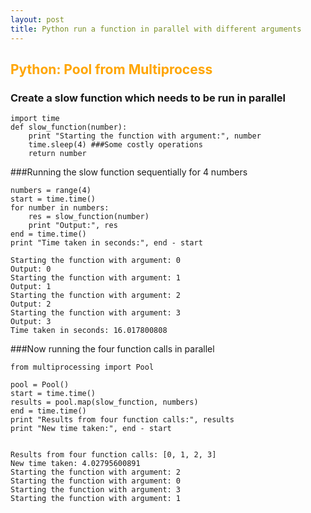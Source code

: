```yaml
---
layout: post
title: Python run a function in parallel with different arguments
---
```



## <span style="color:Orange; ">Python: Pool from Multiprocess</span>

### Create a slow function which needs to be run in parallel


    import time
    def slow_function(number):
        print "Starting the function with argument:", number
        time.sleep(4) ###Some costly operations
        return number

###Running the slow function sequentially for 4 numbers


    numbers = range(4)
    start = time.time()
    for number in numbers:
        res = slow_function(number)
        print "Output:", res
    end = time.time()
    print "Time taken in seconds:", end - start

    Starting the function with argument: 0
    Output: 0
    Starting the function with argument: 1
    Output: 1
    Starting the function with argument: 2
    Output: 2
    Starting the function with argument: 3
    Output: 3
    Time taken in seconds: 16.017800808


###Now running the four function calls in parallel


    from multiprocessing import Pool
    
    pool = Pool()
    start = time.time()
    results = pool.map(slow_function, numbers)
    end = time.time()
    print "Results from four function calls:", results
    print "New time taken:", end - start


    Results from four function calls: [0, 1, 2, 3]
    New time taken: 4.02795600891
    Starting the function with argument: 2
    Starting the function with argument: 0
    Starting the function with argument: 3
    Starting the function with argument: 1

